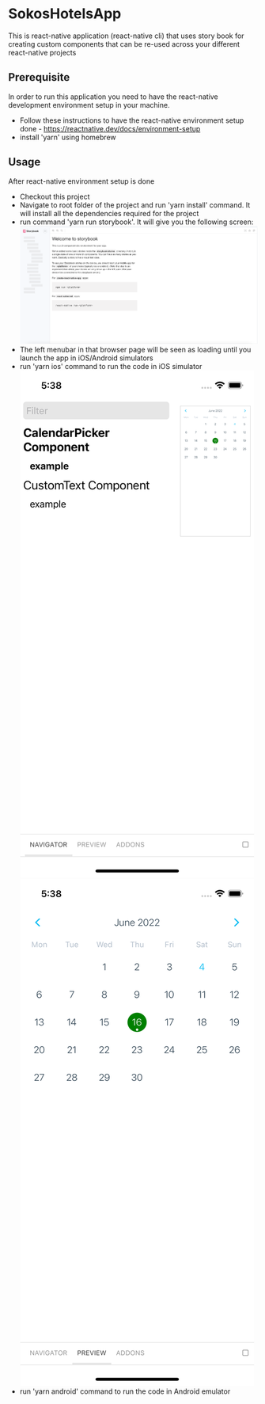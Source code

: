 # SokosHotelsApp
This is react-native application (react-native cli) that uses story book for creating custom components that can be re-used across your different react-native projects

## Prerequisite
In order to run this application you need to have the react-native development environment setup in your machine.
- Follow these instructions to have the react-native environment setup done - https://reactnative.dev/docs/environment-setup
- install 'yarn' using homebrew

## Usage
After react-native environment setup is done
- Checkout this project
- Navigate to root folder of the project and run 'yarn install' command. It will install all the dependencies required for the project
- run command 'yarn run storybook'. It will give you the following screen: 
![Alt text](./screenshot_1.png?raw=true "StoryBook")
- The left menubar in that browser page will be seen as loading until you launch the app in iOS/Android simulators
- run 'yarn ios' command to run the code in iOS simulator
![Alt text](./storybook_menu_ios.png?raw=true "Stories Menu")
![Alt text](./story_book_calendar_picker_ios.png?raw=true "Calendar Picker Story")
- run 'yarn android' command to run the code in Android emulator

